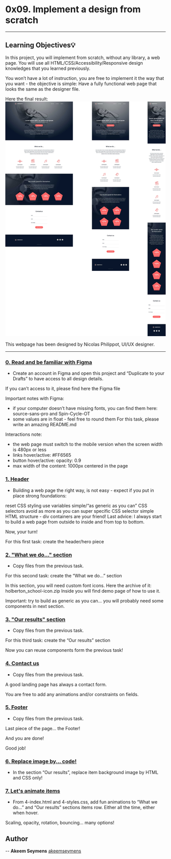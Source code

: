 # 0x09. Implement a design from scratch

---

## Learning Objectives:bulb:

In this project, you will implement from scratch, without any library, a web page. You will use all HTML/CSS/Accessibility/Responsive design knowledges that you learned previously.

You won’t have a lot of instruction, you are free to implement it the way that you want - the objective is simple: Have a fully functional web page that looks the same as the designer file.

Here the final result:
![Final result](https://raw.githubusercontent.com/akeemseymens/holberton-headphones/master/images/headphones-master.jpg)

This webpage has been designed by Nicolas Philippot, UI/UX designer.

---

### [0. Read and be familiar with Figma](./README.md)

- Create an account in Figma and open this project and “Duplicate to your Drafts” to have access to all design details.

If you can’t access to it, please find here the Figma file

Important notes with Figma:

- if your computer doesn’t have missing fonts, you can find them here: source-sans-pro and Spin-Cycle-OT
- some values are in float - feel free to round them
  For this task, please write an amazing README.md

Interactions note:

- the web page must switch to the mobile version when the screen width is 480px or less
- links hover/active: #FF6565
- button hover/active: opacity: 0.9
- max width of the content: 1000px centered in the page

### [1. Header](./0-index.html)

- Building a web page the right way, is not easy - expect if you put in place strong foundations:

reset CSS styling
use variables
simple/“as generic as you can” CSS selectors
avoid as more as you can super specific CSS selector
simple HTML structure - div containers are your friend!
Last advice: I always start to build a web page from outside to inside and from top to bottom.

Now, your turn!

For this first task: create the header/hero piece

### [2. "What we do..." section](./1-index.html)

- Copy files from the previous task.

For this second task: create the “What we do…” section

In this section, you will need custom font icons. Here the archive of it: holberton_school-icon.zip Inside you will find demo page of how to use it.

Important: try to build as generic as you can… you will probably need some components in next section.

### [3. "Our results" section](./2-index.html)

- Copy files from the previous task.

For this third task: create the “Our results” section

Now you can reuse components form the previous task!

### [4. Contact us ](./3-index.html)

- Copy files from the previous task.

A good landing page has always a contact form.

You are free to add any animations and/or constraints on fields.

### [5. Footer](./4-index.html)

- Copy files from the previous task.

Last piece of the page… the Footer!

And you are done!

Good job!

### [6. Replace image by... code! ](./100-index.html)

- In the section “Our results”, replace item background image by HTML and CSS only!

### [7. Let's animate items ](./101-index.html)

- From 4-index.html and 4-styles.css, add fun animations to “What we do…” and “Our results” sections items row. Either all the time, either when hover.

Scaling, opacity, rotation, bouncing… many options!

<!-- ### [8. And SASS?? ](./102-styles.scss)

- Take your 101-styles.css file and create a 102-styles.scss that will be the SASS version of it.

\$ sass 102-styles.scss > 101-styles.css

--- -->

## Author

-- **Akeem Seymens** [akeemseymens](github.com/akeemseymens)